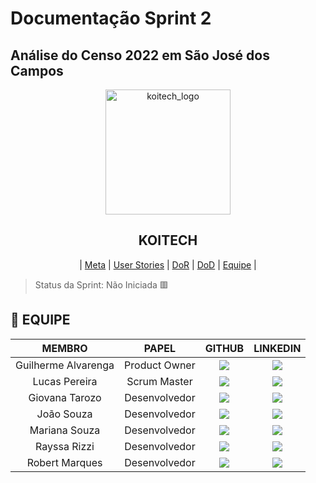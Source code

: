 # Documentação Sprint 2

## Análise do Censo 2022 em São José dos Campos

<p align="center">
  <img width="200" alt="koitech_logo" src="https://github.com/user-attachments/assets/53c3002d-f47b-466a-a532-b1b5d846d711" />
</p>

<h2 align="center">
  <b>KOITECH</b>
</h2>

<p align="center">
  | <a href ="#meta"> Meta</a>  |
  <a href ="#us"> User Stories</a>  |   
  <a href ="#dor">DoR</a>  |
  <a href ="#dod">DoD</a>  |
  <a href ="#equipe"> Equipe</a> |
</p>

> Status da Sprint: Não Iniciada 🟥

## 👥 EQUIPE

|       MEMBRO        |     PAPEL     |                                                                            GITHUB                                                                             |                                                         LINKEDIN                                                          |
| :-----------------: | :-----------: | :-----------------------------------------------------------------------------------------------------------------------------------------------------------: | :-----------------------------------------------------------------------------------------------------------------------: |
| Guilherme Alvarenga | Product Owner | <a href="https://github.com/guilhermealvarenga021"><img src="https://img.shields.io/badge/GitHub-100000?style=for-the-badge&logo=github&logoColor=white"></a> | <a href=""><img src="https://img.shields.io/badge/LinkedIn-0077B5?style=for-the-badge&logo=linkedin&logoColor=white"></a> |
|    Lucas Pereira    | Scrum Master  |        <a href="http://github.com/lupesii"><img src="https://img.shields.io/badge/GitHub-100000?style=for-the-badge&logo=github&logoColor=white"></a>         | <a href=""><img src="https://img.shields.io/badge/LinkedIn-0077B5?style=for-the-badge&logo=linkedin&logoColor=white"></a> |
|   Giovana Tarozo    | Desenvolvedor |        <a href="https://github.com/giotrzz"><img src="https://img.shields.io/badge/GitHub-100000?style=for-the-badge&logo=github&logoColor=white"></a>        | <a href=""><img src="https://img.shields.io/badge/LinkedIn-0077B5?style=for-the-badge&logo=linkedin&logoColor=white"></a> |
|     João Souza      | Desenvolvedor |      <a href="https://github.com/joao-luis-0"><img src="https://img.shields.io/badge/GitHub-100000?style=for-the-badge&logo=github&logoColor=white"></a>      | <a href=""><img src="https://img.shields.io/badge/LinkedIn-0077B5?style=for-the-badge&logo=linkedin&logoColor=white"></a> |
|    Mariana Souza    | Desenvolvedor |     <a href="https://github.com/nevesmariana"><img src="https://img.shields.io/badge/GitHub-100000?style=for-the-badge&logo=github&logoColor=white"></a>      | <a href=""><img src="https://img.shields.io/badge/LinkedIn-0077B5?style=for-the-badge&logo=linkedin&logoColor=white"></a> |
|    Rayssa Rizzi     | Desenvolvedor |      <a href="https://github.com/rayssarizzi"><img src="https://img.shields.io/badge/GitHub-100000?style=for-the-badge&logo=github&logoColor=white"></a>      | <a href=""><img src="https://img.shields.io/badge/LinkedIn-0077B5?style=for-the-badge&logo=linkedin&logoColor=white"></a> |
|   Robert Marques    | Desenvolvedor |      <a href="https://github.com/Robert-gus"><img src="https://img.shields.io/badge/GitHub-100000?style=for-the-badge&logo=github&logoColor=white"></a>       | <a href=""><img src="https://img.shields.io/badge/LinkedIn-0077B5?style=for-the-badge&logo=linkedin&logoColor=white"></a> |

